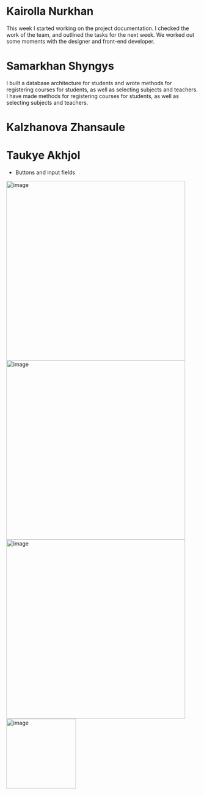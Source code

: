 # Kairolla Nurkhan
This week I started working on the project documentation. I checked the work of the team, and outlined the tasks for the next week. We worked out some moments with the designer and front-end developer.
# Samarkhan Shyngys
I built a database architecture for students and wrote methods for registering courses for students, as well as selecting subjects and teachers. I have made methods for registering courses for students, as well as selecting subjects and teachers.
# Kalzhanova Zhansaule


# Taukye Akhjol
* Buttons and input fields
<img width="468" alt="image" src="https://user-images.githubusercontent.com/49468283/158152069-08f5ef45-5748-4286-8089-4682c84570ef.png">
<img width="468" alt="image" src="https://user-images.githubusercontent.com/49468283/158152082-ba85a148-4f90-4b49-8a63-f495dbb5d4c0.png">
<img width="468" alt="image" src="https://user-images.githubusercontent.com/49468283/158152099-0a02aea2-5b08-43b9-850e-65abef1b95f1.png">
<img width="182" alt="image" src="https://user-images.githubusercontent.com/49468283/158152116-f9fdaa08-f68c-436e-b603-1358c9c8333b.png">
